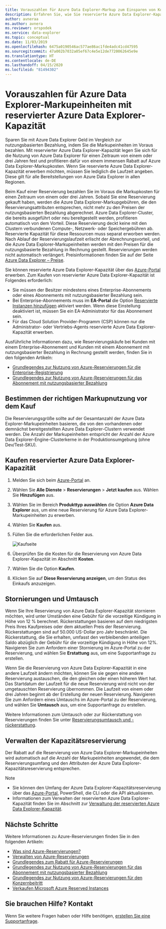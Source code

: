 ```yaml
---
title: Vorauszahlen für Azure Data Explorer-Markup zum Einsparen von Kosten
description: Erfahren Sie, wie Sie reservierte Azure Data Explorer-Kapazität kaufen, um Kosten für Azure Data Explorer zu sparen.
author: avneraa
ms.author: avnera
ms.reviewer: orspodek
ms.service: data-explorer
ms.topic: conceptual
ms.date: 11/03/2019
ms.openlocfilehash: 6475a0190546ac577ae86ac1fde4adc41cd47595
ms.sourcegitcommit: 47a002b7032a05ef67c4e5e12de7720062645e9e
ms.translationtype: HT
ms.contentlocale: de-DE
ms.lasthandoff: 04/15/2020
ms.locfileid: "81494302"
---
```

# <a name="prepay-for-azure-data-explorer-markup-units-with-azure-data-explorer-reserved-capacity"></a>Vorauszahlen für Azure Data Explorer-Markupeinheiten mit reservierter Azure Data Explorer-Kapazität

Sparen Sie mit Azure Data Explorer Geld im Vergleich zur nutzungsbasierten Bezahlung, indem Sie die Markupeinheiten im Voraus bezahlen. Mit reservierter Azure Data Explorer-Kapazität legen Sie sich für die Nutzung von Azure Data Explorer für einen Zeitraum von einem oder drei Jahren fest und profitieren dafür von einem immensen Rabatt auf Azure Data Explorer-Markupkosten. Wenn Sie reservierte Azure Data Explorer-Kapazität erwerben möchten, müssen Sie lediglich die Laufzeit angeben. Diese gilt für alle Bereitstellungen von Azure Data Explorer in allen Regionen.

Beim Kauf einer Reservierung bezahlen Sie im Voraus die Markupkosten für einen Zeitraum von einem oder drei Jahren. Sobald Sie eine Reservierung gekauft haben, werden die Azure Data Explorer-Markupgebühren, die den Reservierungsattributen entsprechen, nicht mehr zu den Preisen der nutzungsbasierten Bezahlung abgerechnet. Azure Data Explorer-Cluster, die bereits ausgeführt oder neu bereitgestellt werden, profitieren automatisch von dem Vorteil. Diese Reservierung deckt keine mit den Clustern verbundenen Compute-, Netzwerk- oder Speichergebühren ab. Reservierte Kapazität für diese Ressourcen muss separat erworben werden. Nach Ablauf der Reservierungslaufzeit erlischt der Abrechnungsvorteil, und die Azure Data Explorer-Markupeinheiten werden mit den Preisen für die nutzungsbasierte Bezahlung in Rechnung gestellt. Reservierungen werden nicht automatisch verlängert. Preisinformationen finden Sie auf der Seite [Azure Data Explorer – Preise](https://azure.microsoft.com/pricing/details/data-explorer/).

Sie können reservierte Azure Data Explorer-Kapazität über das [Azure-Portal](https://portal.azure.com) erwerben. Zum Kaufen von reservierter Azure Data Explorer-Kapazität ist Folgendes erforderlich:

* Sie müssen der Besitzer mindestens eines Enterprise-Abonnements oder eines Abonnements mit nutzungsbasierter Bezahlung sein.
* Bei Enterprise-Abonnements muss im **EA-Portal** die Option [Reservierte Instanzen hinzufügen](https://ea.azure.com) aktiviert werden. Wenn diese Einstellung deaktiviert ist, müssen Sie ein EA-Administrator für das Abonnement sein.
* Für das Cloud Solution Provider-Programm (CSP) können nur die Administrator- oder Vertriebs-Agents reservierte Azure Data Explorer-Kapazität erwerben.

Ausführliche Informationen dazu, wie Reservierungskäufe bei Kunden mit einem Enterprise-Abonnement und Kunden mit einem Abonnement mit nutzungsbasierter Bezahlung in Rechnung gestellt werden, finden Sie in den folgenden Artikeln:
* [Grundlegendes zur Nutzung von Azure-Reservierungen für die Enterprise-Registrierung](/azure/cost-management-billing/reservations/understand-reserved-instance-usage-ea) 
* [Grundlegendes zur Nutzung von Azure-Reservierungen für das Abonnement mit nutzungsbasierter Bezahlung](/azure/cost-management-billing/reservations/understand-reserved-instance-usage)

## <a name="determine-the-right-markup-usage-before-purchase"></a>Bestimmen der richtigen Markupnutzung vor dem Kauf

Die Reservierungsgröße sollte auf der Gesamtanzahl der Azure Data Explorer-Markupeinheiten basieren, die von den vorhandenen oder demnächst bereitgestellten Azure Data Explorer-Clustern verwendet werden. Die Anzahl der Markupeinheiten entspricht der Anzahl der Azure Data Explorer-Engine-Clusterkerne in der Produktionsumgebung (ohne Dev/Test-SKU). 

## <a name="buy-azure-data-explorer-reserved-capacity"></a>Kaufen reservierter Azure Data Explorer-Kapazität

1. Melden Sie sich beim [Azure-Portal](https://portal.azure.com) an.
1. Wählen Sie **Alle Dienste** > **Reservierungen** > **Jetzt kaufen** aus. Wählen Sie **Hinzufügen** aus.
1. Wählen Sie im Bereich **Produkttyp auswählen** die Option **Azure Data Explorer** aus, um eine neue Reservierung für Azure Data Explorer-Markupeinheiten zu erwerben. 
1. Wählen Sie **Kaufen** aus.
1. Füllen Sie die erforderlichen Felder aus. 

    ![Kaufseite](media/pricing-reserved-capacity/purchase-page.png)

1. Überprüfen Sie die Kosten für die Reservierung von Azure Data Explorer-Kapazität im Abschnitt **Kosten**.
1. Wählen Sie die Option **Kaufen**.
1. Klicken Sie auf **Diese Reservierung anzeigen**, um den Status des Einkaufs anzuzeigen.

## <a name="cancellations-and-exchanges"></a>Stornierungen und Umtausch

Wenn Sie Ihre Reservierung von Azure Data Explorer-Kapazität stornieren möchten, wird unter Umständen eine Gebühr für die vorzeitige Kündigung in Höhe von 12 % berechnet. Rückerstattungen basieren auf dem niedrigsten Preis Ihres Kaufpreises oder dem aktuellen Preis der Reservierung. Rückerstattungen sind auf 50.000 US-Dollar pro Jahr beschränkt. Die Rückerstattung, die Sie erhalten, umfasst den verbleibenden anteiligen Saldo abzüglich der Gebühr für die vorzeitige Kündigung in Höhe von 12%. Navigieren Sie zum Anfordern einer Stornierung im Azure-Portal zu der Reservierung, und wählen Sie **Erstattung** aus, um eine Supportanfrage zu erstellen.

Wenn Sie die Reservierung von Azure Data Explorer-Kapazität in eine andere Laufzeit ändern möchten, können Sie sie gegen eine andere Reservierung austauschen, die den gleichen oder einen höheren Wert hat. Das Startdatum der Laufzeit für die neue Reservierung wird nicht von der umgetauschten Reservierung übernommen. Die Laufzeit von einem oder drei Jahren beginnt ab der Erstellung der neuen Reservierung. Navigieren Sie zum Anfordern eines Umtauschs im Azure-Portal zu der Reservierung, und wählen Sie **Umtausch** aus, um eine Supportanfrage zu erstellen.

Weitere Informationen zum Umtausch oder zur Rückerstattung von Reservierungen finden Sie unter [Reservierungsumtausch und -rückerstattung](/azure/cost-management-billing/reservations/exchange-and-refund-azure-reservations).

## <a name="manage-your-reserved-capacity-reservation"></a>Verwalten der Kapazitätsreservierung

Der Rabatt auf die Reservierung von Azure Data Explorer-Markupeinheiten wird automatisch auf die Anzahl der Markupeinheiten angewendet, die dem Reservierungsumfang und den Attributen der Azure Data Explorer-Kapazitätsreservierung entsprechen. 


> [!NOTE]
> * Sie können den Umfang der Azure Data Explorer-Kapazitätsreservierung über das [Azure-Portal](https://portal.azure.com), PowerShell, die CLI oder die API aktualisieren.
> * Informationen zum Verwalten der reservierten Azure Data Explorer-Kapazität finden Sie im Abschnitt zur [Verwaltung der reservierten Azure Data Explorer-Kapazität](/azure/cost-management-billing/reservations/understand-azure-data-explorer-reservation-charges).

## <a name="next-steps"></a>Nächste Schritte

Weitere Informationen zu Azure-Reservierungen finden Sie in den folgenden Artikeln:

* [Was sind Azure-Reservierungen?](/azure/cost-management-billing/reservations/save-compute-costs-reservations)
* [Verwalten von Azure-Reservierungen](/azure/cost-management-billing/reservations/manage-reserved-vm-instance)
* [Grundlegendes zum Rabatt für Azure-Reservierungen](/azure/cost-management-billing/reservations/understand-reservation-charges)
* [Grundlegendes zur Nutzung von Azure-Reservierungen für das Abonnement mit nutzungsbasierter Bezahlung](/azure/cost-management-billing/reservations/understand-reserved-instance-usage)
* [Grundlegendes zur Nutzung von Azure-Reservierungen für den Konzernbeitritt](/azure/cost-management-billing/reservations/understand-reserved-instance-usage-ea)
* [Verkaufen Microsoft Azure Reserved Instances](https://docs.microsoft.com/partner-center/azure-reservations)

## <a name="need-help-contact-us"></a>Sie brauchen Hilfe? Kontakt

Wenn Sie weitere Fragen haben oder Hilfe benötigen, [erstellen Sie eine Supportanfrage](https://portal.azure.com/#blade/Microsoft_Azure_Support/HelpAndSupportBlade/newsupportrequest).
